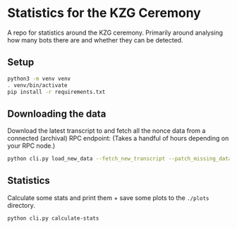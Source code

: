 # Statistics for the KZG Ceremony

A repo for statistics around the KZG ceremony. Primarily around analysing how many bots there are and whether they can be detected.

## Setup

```bash
python3 -m venv venv
. venv/bin/activate
pip install -r requirements.txt
```

## Downloading the data

Download the latest transcript to and fetch all the nonce data from a connected (archival) RPC endpoint: (Takes a handful of hours depending on your RPC node.)

```bash
python cli.py load_new_data --fetch_new_transcript --patch_missing_data
```

## Statistics

Calculate some stats and print them + save some plots to the `./plots` directory.

```bash
python cli.py calculate-stats
```
